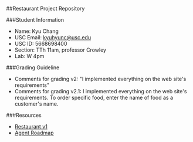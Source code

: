 ##Restaurant Project Repository

###Student Information
  + Name: Kyu Chang
  + USC Email: kyuhyunc@usc.edu 
  + USC ID: 5668698400 
  + Section: TTh 11am, professor Crowley
  + Lab: W 4pm

###Grading Guideline
+ Comments for grading v2: "I implemented everything on the web site's requirements"
+ Comments for grading v2.1: 
 I implemented everything on the web site's requirements.
 To order specific food, enter the name of food as a customer's name.
 
###Resources
  + [Restaurant v1](http://www-scf.usc.edu/~csci201/readings/restaurant-v1.html)
  + [Agent Roadmap](http://www-scf.usc.edu/~csci201/readings/agent-roadmap.html)

  